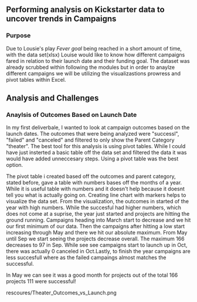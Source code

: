 ## Performing analysis on Kickstarter data to uncover trends in Campaigns



### Purpose
Due to Lousie's play _Fever goal_ being reached in  a short amount of time, with the data set(xlsx) Louise would like to know how different campaigns fared in relation to their launch date and their funding goal. The dataset was already scrubbed within following the modules but in order to anaylze different campaigns we will be utilizing the visualizastions prowress and pivot tables within Excel.  

## Analysis and Challenges

### Anaylsis of Outcomes Based on Launch Date

In my first deliverbale, I wanted to look at campaign outcomes based on the launch dates. The outcomes that were being analyzed were "successl", "failed" and "canceled" and filtered to only show the Parent Category "theater". The best tool for this analysis is using pivot tables. While I could have just insterted a basic table off the data set and filtered the data it was would have added unneccesary steps. Using a pivot table was the best option. 

The pivot table i created based off the outcomes and parent category, stated before, gave a table with numbers bases off the months of a year. While it is useful table with numbers and it doesn't help because it doesnt tell you what is actually going on. Creating line chart with markers helps to visualize the data set. From the visualization, the outcomes in started of the year with high numbers. While the succesful had higher numbers, which does not come at a suprise, the year just started and projects are hitting the ground running. Campaigns heading into March start to decrease and we hit our first  minimum of our data. Then the campaigns after hitting a low start increasing through May and there we hit our absolute maximum. From May until Sep we start seeing the projects decrease overall. The maximum 166 decreases to 97 in Sep. While see see campaigns start to launch up in Oct, there was actually 0 canceled in Oct.Lastly, to finish the year campaigns are less succesfull where as the failed campaings almost matches the successful.

In May we can see it was a good month for projects out of the total 166 projects 111 were successful! 

rescoures/Theater_Outcomes_vs_Launch.png


